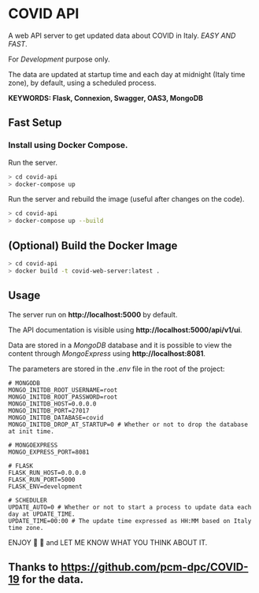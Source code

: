 # COVID API
A web API server to get updated data about COVID in Italy. *EASY AND FAST*.

For *Development* purpose only.

The data are updated at startup time and each day at midnight (Italy time zone), by default, using a scheduled process.

**KEYWORDS: Flask, Connexion, Swagger, OAS3, MongoDB**

## Fast Setup

### Install using Docker Compose.

Run the server.
```bash
> cd covid-api
> docker-compose up
```
Run the server and rebuild the image (useful after changes on the code).
```bash
> cd covid-api
> docker-compose up --build
```

## (Optional) Build the Docker Image
```bash
> cd covid-api
> docker build -t covid-web-server:latest .
```

## Usage
The server run on **http://localhost:5000** by default.

The API documentation is visible using **http://localhost:5000/api/v1/ui**.

Data are stored in a *MongoDB* database and it is possible to view the content through *MongoExpress* using **http://localhost:8081**.

The parameters are stored in the *.env* file in the root of the project: 
```
# MONGODB
MONGO_INITDB_ROOT_USERNAME=root
MONGO_INITDB_ROOT_PASSWORD=root
MONGO_INITDB_HOST=0.0.0.0
MONGO_INITDB_PORT=27017
MONGO_INITDB_DATABASE=covid 
MONGO_INITDB_DROP_AT_STARTUP=0 # Whether or not to drop the database at init time.

# MONGOEXPRESS
MONGO_EXPRESS_PORT=8081

# FLASK
FLASK_RUN_HOST=0.0.0.0
FLASK_RUN_PORT=5000
FLASK_ENV=development

# SCHEDULER
UPDATE_AUTO=0 # Whether or not to start a process to update data each day at UPDATE_TIME. 
UPDATE_TIME=00:00 # The update time expressed as HH:MM based on Italy time zone.
```
ENJOY :rocket: :rocket: and LET ME KNOW WHAT YOU THINK ABOUT IT.

## Thanks to https://github.com/pcm-dpc/COVID-19 for the data.

